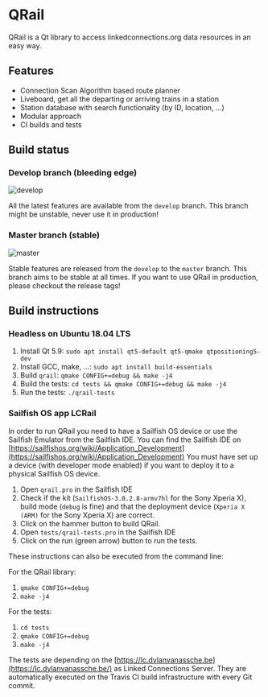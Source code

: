# QRail

QRail is a Qt library to access linkedconnections.org data resources in an easy way.

## Features

- Connection Scan Algorithm based route planner
- Liveboard, get all the departing or arriving trains in a station
- Station database with search functionality (by ID, location, ...)
- Modular approach
- CI builds and tests

## Build status

### Develop branch (bleeding edge)

![develop](https://travis-ci.com/DylanVanAssche/QRail.svg?branch=develop)

All the latest features are available from the `develop` branch.
This branch might be unstable, never use it in production!

### Master branch (stable)

![master](https://travis-ci.com/DylanVanAssche/QRail.svg?branch=master)

Stable features are released from the `develop` to the `master` branch.
This branch aims to be stable at all times. If you want to use QRail in production, please checkout the release tags!

## Build instructions

### Headless on Ubuntu 18.04 LTS

1. Install Qt 5.9: `sudo apt install qt5-default qt5-qmake qtpositioning5-dev`
2. Install GCC, make, ...: `sudo apt install build-essentials`
3. Build `qrail`: `qmake CONFIG+=debug && make -j4`
4. Build the tests: `cd tests && qmake CONFIG+=debug && make -j4`
5. Run the tests: `./qrail-tests`

### Sailfish OS app LCRail

In order to run QRail you need to have a Sailfish OS device or use the Sailfish Emulator from the Sailfish IDE.
You can find the Sailfish IDE on [https://sailfishos.org/wiki/Application_Development](https://sailfishos.org/wiki/Application_Development)
You must have set up a device (with developer mode enabled) if you want to deploy it to a physical Sailfish OS device.

1. Open `qrail.pro` in the Sailfish IDE
2. Check if the kit (`SailfishOS-3.0.2.8-armv7hl` for the Sony Xperia X), build mode (`debug` is fine) and that the deployment device (`Xperia X (ARM)` for the Sony Xperia X) are correct.
3. Click on the hammer button to build QRail.
4. Open `tests/qrail-tests.pro` in the Sailfish IDE
5. Click on the run (green arrow) button to run the tests.

These instructions can also be executed from the command line:

For the QRail library:

1. `qmake CONFIG+=debug`
2. `make -j4` 

For the tests:

1. `cd tests`
2. `qmake CONFIG+=debug`
3. `make -j4`

The tests are depending on the [https://lc.dylanvanassche.be](https://lc.dylanvanassche.be/) as Linked Connections Server.
They are automatically executed on the Travis CI build infrastructure with every Git commit.
